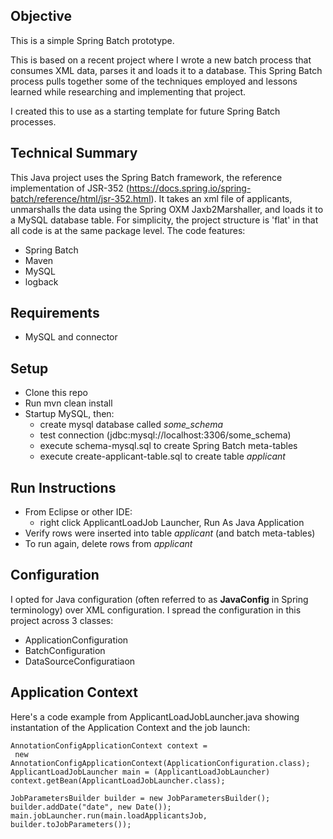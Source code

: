 ## Objective

This is a simple Spring Batch prototype.

This is based on a recent project where I wrote a new batch process that consumes XML data, parses it and loads it to a database. This Spring Batch process pulls together some of the techniques employed and lessons learned while researching and implementing that project.

I created this to use as a starting template for future Spring Batch processes.

## Technical Summary

This Java project uses the Spring Batch framework, the reference implementation of JSR-352 (https://docs.spring.io/spring-batch/reference/html/jsr-352.html). It takes an xml file of applicants, unmarshalls the data using the Spring OXM Jaxb2Marshaller, and loads it to a MySQL database table. For simplicity, the project structure is 'flat' in that all code is at the same package level. The code features:

* Spring Batch
* Maven
* MySQL
* logback

## Requirements

* MySQL and connector

## Setup

* Clone this repo
* Run mvn clean install
* Startup MySQL, then:
  * create mysql database called *some_schema*
  * test connection (jdbc:mysql://localhost:3306/some_schema)
  * execute schema-mysql.sql to create Spring Batch meta-tables
  * execute create-applicant-table.sql to create table *applicant*

## Run Instructions

* From Eclipse or other IDE:
  * right click ApplicantLoadJob Launcher, Run As Java Application
* Verify rows were inserted into table *applicant* (and batch meta-tables)
* To run again, delete rows from *applicant*

## Configuration

I opted for Java configuration (often referred to as **JavaConfig** in Spring terminology) over XML configuration. I spread the configuration in this project across 3 classes:

* ApplicationConfiguration
* BatchConfiguration
* DataSourceConfiguratiaon

## Application Context

Here's a code example from ApplicantLoadJobLauncher.java showing instantation of the Application Context and the job launch:

```
AnnotationConfigApplicationContext context = 
 new AnnotationConfigApplicationContext(ApplicationConfiguration.class);
ApplicantLoadJobLauncher main = (ApplicantLoadJobLauncher) context.getBean(ApplicantLoadJobLauncher.class);

JobParametersBuilder builder = new JobParametersBuilder();
builder.addDate("date", new Date());
main.jobLauncher.run(main.loadApplicantsJob, builder.toJobParameters());
```
